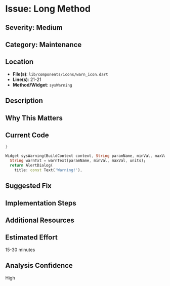 # Issue: Long Method

## Severity: Medium

## Category: Maintenance

## Location
- **File(s)**: `lib/components/icons/warn_icon.dart`
- **Line(s)**: 21-21
- **Method/Widget**: `sysWarning`

## Description


## Why This Matters


## Current Code
```dart
}

Widget sysWarning(BuildContext context, String paramName, minVal, maxVal, units) {
  String warnTxt = warnText(paramName, minVal, maxVal, units);
  return AlertDialog(
    title: const Text('Warning!'),
```

## Suggested Fix


## Implementation Steps


## Additional Resources


## Estimated Effort
15-30 minutes

## Analysis Confidence
High
